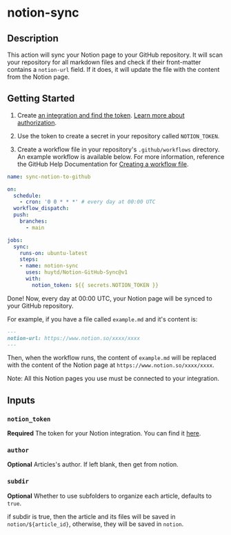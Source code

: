 # notion-sync

## Description

This action will sync your Notion page to your GitHub repository. It will scan your repository for all markdown files and check if their front-matter contains a `notion-url` field. If it does, it will update the file with the content from the Notion page. 

## Getting Started

1. Create [an integration and find the token](https://www.notion.so/my-integrations). [Learn more about authorization](https://developers.notion.com/docs/authorization).

2. Use the token to create a secret in your repository called `NOTION_TOKEN`.

3. Create a workflow file in your repository's `.github/workflows` directory. An example workflow is available below. For more information, reference the GitHub Help Documentation for [Creating a workflow file](https://help.github.com/en/articles/configuring-a-workflow#creating-a-workflow-file).

```yaml
name: sync-notion-to-github

on:
  schedule:
    - cron: '0 0 * * *' # every day at 00:00 UTC
  workflow_dispatch:
  push:
    branches:
      - main

jobs:
  sync:
    runs-on: ubuntu-latest
    steps:
    - name: notion-sync
      uses: huytd/Notion-GitHub-Sync@v1
      with:
        notion_token: ${{ secrets.NOTION_TOKEN }}
```

Done! Now, every day at 00:00 UTC, your Notion page will be synced to your GitHub repository.

For example, if you have a file called `example.md` and it's content is:

```markdown
---
notion-url: https://www.notion.so/xxxx/xxxx
---
```

Then, when the workflow runs, the content of `example.md` will be replaced with the content of the Notion page at `https://www.notion.so/xxxx/xxxx`.

Note: All this Notion pages you use must be connected to your integration.

## Inputs

### `notion_token`

**Required** The token for your Notion integration. You can find it [here](https://www.notion.so/my-integrations).

### `author`

**Optional** Articles's author. If left blank, then get from notion.

### `subdir`

**Optional** Whether to use subfolders to organize each article, defaults to `true`.

if subdir is true, then the article and its files will be saved in `notion/${article_id}`, otherwise, they will be saved in `notion`.


